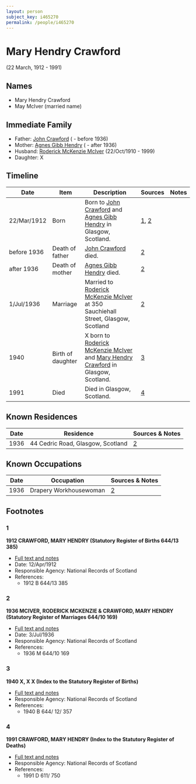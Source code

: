 ```yaml
---
layout: person
subject_key: i465270
permalink: /people/i465270
---
```


# Mary Hendry Crawford
(22 March, 1912 - 1991)

## Names

* Mary Hendry Crawford
* May McIver (married name)

## Immediate Family

* Father: [John Crawford](./@33792128@-john-crawford-b-d1936.md) ( - before 1936)
* Mother: [Agnes Gibb Hendry](./@79368912@-agnes-gibb-hendry-b-d1936.md) ( - after 1936)
* Husband: [Roderick McKenzie McIver](./@90830540@-roderick-mckenzie-mciver-b1910-10-22-d1999.md) (22/Oct/1910 - 1999)
* Daughter: X

## Timeline

Date | Item | Description | Sources | Notes
---|---|---|---|---
22/Mar/1912 | Born | Born to [John Crawford](./@33792128@-john-crawford-b-d1936.md) and [Agnes Gibb Hendry](./@79368912@-agnes-gibb-hendry-b-d1936.md) in Glasgow, Scotland. | [1](#1), [2](#2) | 
before 1936 | Death of father | [John Crawford](./@33792128@-john-crawford-b-d1936.md) died. | [2](#2) | 
after 1936 | Death of mother | [Agnes Gibb Hendry](./@79368912@-agnes-gibb-hendry-b-d1936.md) died. | [2](#2) | 
1/Jul/1936 | Marriage | Married to [Roderick McKenzie McIver](./@90830540@-roderick-mckenzie-mciver-b1910-10-22-d1999.md) at 350 Sauchiehall Street, Glasgow, Scotland | [2](#2) | 
1940 | Birth of daughter | X born to [Roderick McKenzie McIver](./@90830540@-roderick-mckenzie-mciver-b1910-10-22-d1999.md) and [Mary Hendry Crawford](./@465270@-mary-hendry-crawford-b1912-3-22-d1991.md) in Glasgow, Scotland. | [3](#3) | 
1991 | Died | Died in Glasgow, Scotland. | [4](#4) | 

## Known Residences

Date | Residence | Sources & Notes
---|---|---
1936 | 44 Cedric Road, Glasgow, Scotland | [2](#2)

## Known Occupations

Date | Occupation | Sources & Notes
---|---|---
1936 | Drapery Workhousewoman | [2](#2)

## Footnotes

### 1

**1912 CRAWFORD, MARY HENDRY (Statutory Register of Births 644/13 385)**

* [Full text and notes](../sources/@16477553@-1912-crawford,-mary-hendry-statutory-register-of-births-644-13-385-.md)
* Date: 12/Apr/1912
* Responsible Agency: National Records of Scotland
* References: 
  * 1912 B 644/13 385

### 2

**1936 MCIVER, RODERICK MCKENZIE & CRAWFORD, MARY HENDRY (Statutory Register of Marriages 644/10 169)**

* [Full text and notes](../sources/@10691664@-1936-mciver,-roderick-mckenzie-&-crawford,-mary-hendry-statutory-register-of-marriages-644-10-169-.md)
* Date: 3/Jul/1936
* Responsible Agency: National Records of Scotland
* References: 
  * 1936 M 644/10 169

### 3

**1940 X, X X (Index to the Statutory Register of Births)**

* [Full text and notes](../sources/@15614218@-1940-mciver,-rhoda-may-index-to-the-statutory-register-of-births-.md)
* Responsible Agency: National Records of Scotland
* References: 
  * 1940 B 644/ 12/ 357

### 4

**1991 CRAWFORD, MARY HENDRY (Index to the Statutory Register of Deaths)**

* [Full text and notes](../sources/@33753334@-1991-crawford,-mary-hendry-index-to-the-statutory-register-of-deaths-.md)
* Responsible Agency: National Records of Scotland
* References: 
  * 1991 D 611/ 750

